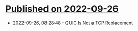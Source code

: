 # [Published on 2022-09-26](index.md)

* [2022-09-26, 08:28:48](https://lobste.rs/s/t4awzw/quic_is_not_tcp_replacement) - [QUIC Is Not a TCP Replacement](https://systemsapproach.substack.com/p/quic-is-not-a-tcp-replacement)
